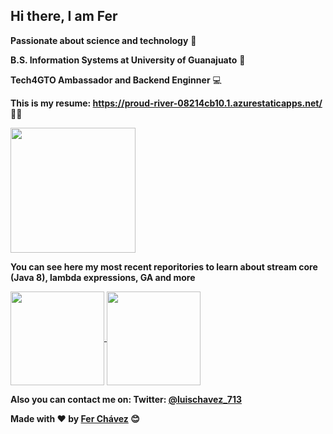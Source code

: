 ## **Hi there, I am Fer**
**Passionate about science and technology** 🚀

**B.S. Information Systems at University of Guanajuato** 📕

**Tech4GTO Ambassador and Backend Enginner** 💻

**This is my resume: https://proud-river-08214cb10.1.azurestaticapps.net/** 👨‍🔬

<a href="https://github.com/lchavez1">
  <img align="center" src="https://github-readme-stats.vercel.app/api?username=lchavez1" height="200" />
</a>  


**You can see here my most recent reporitories to learn about stream core (Java 8), lambda expressions, GA and more**


<a href="https://github.com/lchavez1/stream_and_lambda_expressions">
  <img align="center" src="https://github-readme-stats.vercel.app/api/pin/?username=lchavez1&repo=stream_and_lambda_expressions" height="150" />
</a>
<a href="https://github.com/lchavez1/genetic_algorithm_java">
  <img align="center" src="https://github-readme-stats.vercel.app/api/pin/?username=lchavez1&repo=genetic_algorithm_java" height="150" />
</a>

**Also you can contact me on: Twitter:  [@luischavez_713](https://mobile.twitter.com/luischavez_713 "luischavez_713")**

**Made with ❤️ by [Fer Chávez](https://github.com/lchavez1) 😊**
